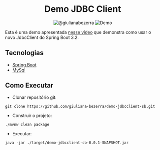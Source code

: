 <h1 align="center">
  Demo JDBC Client
</h1>

<p align="center">
 <img src="https://img.shields.io/static/v1?label=Youtube&message=@giulianabezerra&color=8257E5&labelColor=000000" alt="@giulianabezerra" />
 <img src="https://img.shields.io/static/v1?label=Tipo&message=Demo&color=8257E5&labelColor=000000" alt="Demo" />
</p>

Esta é uma demo apresentada [nesse vídeo]() que demonstra como usar o novo JdbcClient do Spring Boot 3.2.

## Tecnologias

- [Spring Boot](https://spring.io/projects/spring-boot)
- [MySql](https://www.mysql.com)

## Como Executar

- Clonar repositório git:
```
git clone https://github.com/giuliana-bezerra/demo-jdbcclient-sb.git
```
- Construir o projeto:
```
./mvnw clean package
```
- Executar:
```
java -jar ./target/demo-jdbcclient-sb-0.0.1-SNAPSHOT.jar
```